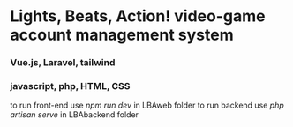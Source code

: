 # Lights, Beats, Action! video-game account management system

### Vue.js, Laravel, tailwind

### javascript, php, HTML, CSS

to run front-end use _npm run dev_ in LBAweb folder
to run backend use _php artisan serve_ in LBAbackend folder
